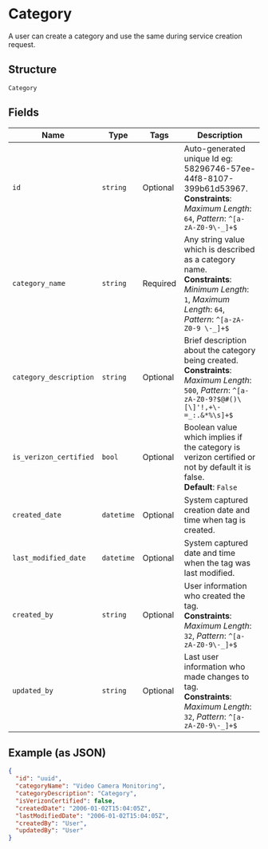 
# Category

A user can create a category and use the same during service creation request.

## Structure

`Category`

## Fields

| Name | Type | Tags | Description |
|  --- | --- | --- | --- |
| `id` | `string` | Optional | Auto-generated unique Id eg: 58296746-57ee-44f8-8107-399b61d53967.<br>**Constraints**: *Maximum Length*: `64`, *Pattern*: `^[a-zA-Z0-9\-_]+$` |
| `category_name` | `string` | Required | Any string value which is described as a category name.<br>**Constraints**: *Minimum Length*: `1`, *Maximum Length*: `64`, *Pattern*: `^[a-zA-Z0-9 \-_]+$` |
| `category_description` | `string` | Optional | Brief description about the category being created.<br>**Constraints**: *Maximum Length*: `500`, *Pattern*: `^[a-zA-Z0-9?$@#()\[\]'!,+\-=_:.&*%\s]+$` |
| `is_verizon_certified` | `bool` | Optional | Boolean value which implies if the category is verizon certified or not by default it is false.<br>**Default**: `False` |
| `created_date` | `datetime` | Optional | System captured creation date and time when tag is created. |
| `last_modified_date` | `datetime` | Optional | System captured date and time when the tag was last modified. |
| `created_by` | `string` | Optional | User information who created the tag.<br>**Constraints**: *Maximum Length*: `32`, *Pattern*: `^[a-zA-Z0-9\-_]+$` |
| `updated_by` | `string` | Optional | Last user information who made changes to tag.<br>**Constraints**: *Maximum Length*: `32`, *Pattern*: `^[a-zA-Z0-9\-_]+$` |

## Example (as JSON)

```json
{
  "id": "uuid",
  "categoryName": "Video Camera Monitoring",
  "categoryDescription": "Category",
  "isVerizonCertified": false,
  "createdDate": "2006-01-02T15:04:05Z",
  "lastModifiedDate": "2006-01-02T15:04:05Z",
  "createdBy": "User",
  "updatedBy": "User"
}
```

